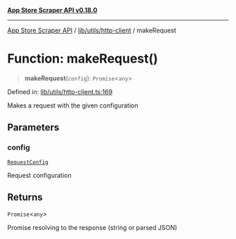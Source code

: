 [**App Store Scraper API v0.18.0**](../../../../README.md)

***

[App Store Scraper API](../../../../modules.md) / [lib/utils/http-client](../README.md) / makeRequest

# Function: makeRequest()

> **makeRequest**(`config`): `Promise`\<`any`\>

Defined in: [lib/utils/http-client.ts:169](https://github.com/facundoolano/app-store-scraper/blob/113d925388ad33c5af9077ca637c241f2bf7e574/lib/utils/http-client.ts#L169)

Makes a request with the given configuration

## Parameters

### config

[`RequestConfig`](../interfaces/RequestConfig.md)

Request configuration

## Returns

`Promise`\<`any`\>

Promise resolving to the response (string or parsed JSON)
